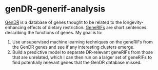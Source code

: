 # genDR-generif-analysis
[GenDR](http://genomics.senescence.info/diet/) is a database of genes thought to be related to the longevity-enhancing effects of dietary restriction. 
[GeneRIFs](https://en.wikipedia.org/wiki/GeneRIF) are short sentences describing the functions of genes.
My goal is to:
1. Use unsupervised machine learning techniques on the geneRIFs from the GenDR genes and see if any interesting clusters emerge.
2. Build a predictive model to separate DR-relevant geneRIFs from those that are unrelated, which I can then run on a larger set of geneRIFs to find potentially relevant genes that the GenDR database missed.

